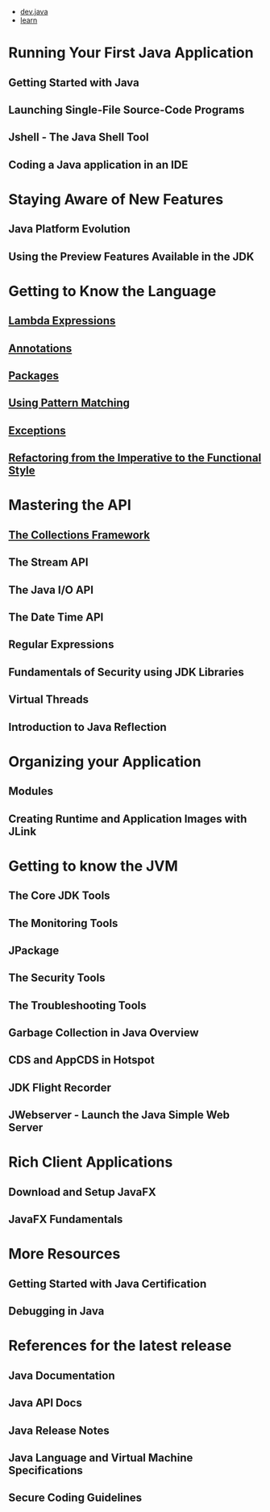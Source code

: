 - [dev.java](https://dev.java)
- [learn](https://dev.java/learn/)

# Running Your First Java Application

## Getting Started with Java
## Launching Single-File Source-Code Programs
## Jshell - The Java Shell Tool
## Coding a Java application in an IDE

# Staying Aware of New Features

## Java Platform Evolution
## Using the Preview Features Available in the JDK

# Getting to Know the Language

## [Lambda Expressions](lambdas.md)
## [Annotations](annotations.md)
## [Packages](packages.md)
## [Using Pattern Matching](pattern-matching.md)
## [Exceptions](exceptions.md)
## [Refactoring from the Imperative to the Functional Style](refactoring-to-functional-style.md)

# Mastering the API

## [The Collections Framework](collections-framework.md)

## The Stream API
## The Java I/O API
## The Date Time API
## Regular Expressions
## Fundamentals of Security using JDK Libraries
## Virtual Threads
## Introduction to Java Reflection

# Organizing your Application

## Modules
## Creating Runtime and Application Images with JLink

# Getting to know the JVM

## The Core JDK Tools
## The Monitoring Tools
## JPackage
## The Security Tools
## The Troubleshooting Tools
## Garbage Collection in Java Overview
## CDS and AppCDS in Hotspot
## JDK Flight Recorder
## JWebserver - Launch the Java Simple Web Server

# Rich Client Applications

## Download and Setup JavaFX
## JavaFX Fundamentals

# More Resources

## Getting Started with Java Certification
## Debugging in Java

# References for the latest release

## Java Documentation
## Java API Docs
## Java Release Notes
## Java Language and Virtual Machine Specifications
## Secure Coding Guidelines
